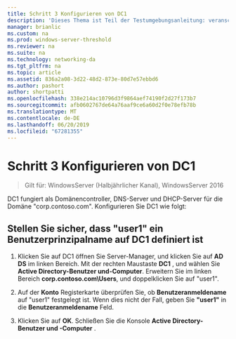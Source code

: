 ```yaml
---
title: Schritt 3 Konfigurieren von DC1
description: 'Dieses Thema ist Teil der Testumgebungsanleitung: veranschaulichen von DirectAccess mit OTP-Authentifizierung und RSA SecurID für Windows Server 2016'
manager: brianlic
ms.custom: na
ms.prod: windows-server-threshold
ms.reviewer: na
ms.suite: na
ms.technology: networking-da
ms.tgt_pltfrm: na
ms.topic: article
ms.assetid: 836a2a08-3d22-48d2-873e-80d7e57ebbd6
ms.author: pashort
author: shortpatti
ms.openlocfilehash: 338e214ac10796d3f9864aef74190f2d27f173b7
ms.sourcegitcommit: afb0602767de64a76aaf9ce6a60d2f0e78efb78b
ms.translationtype: MT
ms.contentlocale: de-DE
ms.lasthandoff: 06/20/2019
ms.locfileid: "67281355"
---
```

# <a name="step-3-configure-dc1"></a>Schritt 3 Konfigurieren von DC1

>Gilt für: WindowsServer (Halbjährlicher Kanal), WindowsServer 2016

DC1 fungiert als Domänencontroller, DNS-Server und DHCP-Server für die Domäne "corp.contoso.com". Konfigurieren Sie DC1 wie folgt:  
  
## <a name="verify-user1-has-a-user-principal-name-defined-on-dc1"></a>Stellen Sie sicher, dass "user1" ein Benutzerprinzipalname auf DC1 definiert ist  
  
1.  Klicken Sie auf DC1 öffnen Sie Server-Manager, und klicken Sie auf **AD DS** im linken Bereich. Mit der rechten Maustaste **DC1** , und wählen Sie **Active Directory-Benutzer und-Computer**. Erweitern Sie im linken Bereich **corp.contoso.com\Users**, und doppelklicken Sie auf "user1".  
  
2.  Auf der **Konto** Registerkarte überprüfen Sie, ob **Benutzeranmeldename** auf "user1" festgelegt ist. Wenn dies nicht der Fall, geben Sie **"user1"** in die **Benutzeranmeldename** Feld.  
  
3.  Klicken Sie auf **OK**. Schließen Sie die Konsole **Active Directory-Benutzer und -Computer** .  
  


